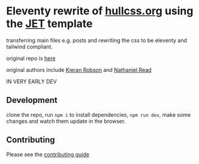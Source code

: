 # Eleventy rewrite of [hullcss.org](https://HullCSS.org) using the [JET](https://github.com/marcamos/jet) template  

transferring main files e.g. posts and rewriting the css to be eleventy and tailwind compliant.  

original repo is [here](https://github.com/hullcss/hullcss-site)  

original authors include [Kieran Robson](https://github.com/kieranrobson) and [Nathaniel Read](https://github.com/itisNathaniel)  

IN VERY EARLY DEV

## Development

clone the repo, run `npm i` to install dependencies, `npm run dev`, make some changes and watch them update in the browser.

## Contributing

Please see the [contributing guide](https://github.com/hullcss/hullcss-site-jet/blob/main/CONTRIBUTING.md)
